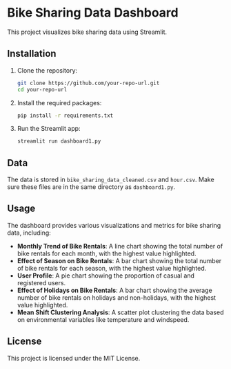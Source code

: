 # Bike Sharing Data Dashboard

This project visualizes bike sharing data using Streamlit.

## Installation

1. Clone the repository:
    ```bash
    git clone https://github.com/your-repo-url.git
    cd your-repo-url
    ```

2. Install the required packages:
    ```bash
    pip install -r requirements.txt
    ```

3. Run the Streamlit app:
    ```bash
    streamlit run dashboard1.py
    ```

## Data

The data is stored in `bike_sharing_data_cleaned.csv` and `hour.csv`. Make sure these files are in the same directory as `dashboard1.py`.

## Usage

The dashboard provides various visualizations and metrics for bike sharing data, including:

- **Monthly Trend of Bike Rentals**: A line chart showing the total number of bike rentals for each month, with the highest value highlighted.
- **Effect of Season on Bike Rentals**: A bar chart showing the total number of bike rentals for each season, with the highest value highlighted.
- **User Profile**: A pie chart showing the proportion of casual and registered users.
- **Effect of Holidays on Bike Rentals**: A bar chart showing the average number of bike rentals on holidays and non-holidays, with the highest value highlighted.
- **Mean Shift Clustering Analysis**: A scatter plot clustering the data based on environmental variables like temperature and windspeed.


## License

This project is licensed under the MIT License.
